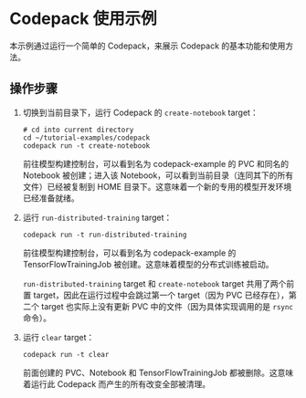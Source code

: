 # Codepack 使用示例

本示例通过运行一个简单的 Codepack，来展示 Codepack 的基本功能和使用方法。

<!-- 更多使用 Codepack 机器学习应用请参阅项目 -->

## 操作步骤

1. 切换到当前目录下，运行 Codepack 的 `create-notebook` target：

    ```shell
    # cd into current directory
    cd ~/tutorial-examples/codepack
    codepack run -t create-notebook
    ```

    前往模型构建控制台，可以看到名为 codepack-example 的 PVC 和同名的 Notebook 被创建；进入该 Notebook，可以看到当前目录（连同其下的所有文件）已经被复制到 HOME 目录下。这意味着一个新的专用的模型开发环境已经准备就绪。

2. 运行 `run-distributed-training` target：

    ```shell
    codepack run -t run-distributed-training
    ```

    前往模型构建控制台，可以看到名为 codepack-example 的 TensorFlowTrainingJob 被创建。这意味着模型的分布式训练被启动。

    `run-distributed-training` target 和 `create-notebook` target 共用了两个前置 target，因此在运行过程中会跳过第一个 target（因为 PVC 已经存在），第二个 target 也实际上没有更新 PVC 中的文件（因为具体实现调用的是 `rsync` 命令）。

3. 运行 `clear` target：

    ```shell
    codepack run -t clear
    ```

    前面创建的 PVC、Notebook 和 TensorFlowTrainingJob 都被删除。这意味着运行此 Codepack 而产生的所有改变全部被清理。

